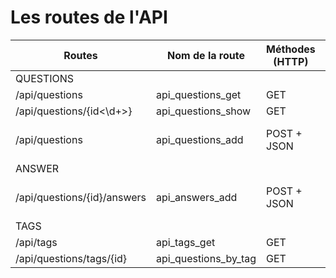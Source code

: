 # Les routes de l'API

| Routes | Nom de la route | Méthodes (HTTP) | Controller | Methodes() | HTTP Status |
|---|---|---|---|---|---|
|QUESTIONS
| /api/questions | api_questions_get | GET | App\Controller\Api\QuestionController | getQuestions() | 200 |
| /api/questions/{id<\d+>} | api_questions_show | GET | App\Controller\Api\QuestionController | showQuestion() | 200 |
| /api/questions | api_questions_add | POST + JSON | App\Controller\Api\QuestionController | addQuestion() | 201 + Location: questions/{id}|
|ANSWER
| /api/questions/{id}/answers | api_answers_add | POST + JSON| App\Controller\Api\AnswerController | addAnswer() | 201 + Location: questions/{id} |
|TAGS
| /api/tags | api_tags_get | GET | App\Controller\Api\TagController | getTags() | 200 |
| /api/questions/tags/{id} | api_questions_by_tag | GET | App\Controller\Api\QuestionController | getQuestionsByTag() |200

